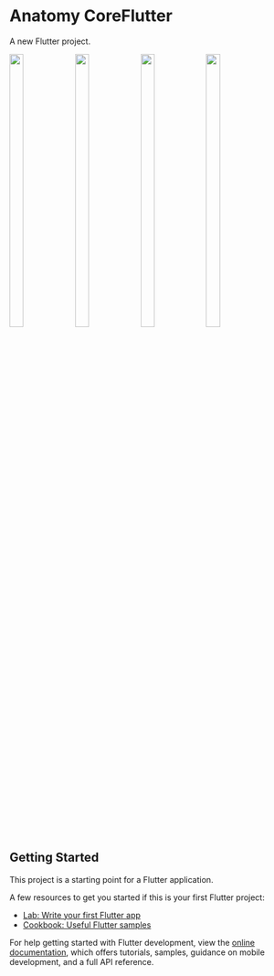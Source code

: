 # Anatomy CoreFlutter

A new Flutter project.

<p>
<img src = "https://github.com/DurgaMewada/anatomy_coreflutter/assets/149373536/1d1212a3-fc90-4a94-ac93-554d31ffaeb0" width=22%, height=35%>
<img src = "https://github.com/DurgaMewada/anatomy_coreflutter/assets/149373536/7c4f6717-a4ec-47c3-8f60-3ac4f5b1c9de" width=22%, height=35%>
<img src = "https://github.com/DurgaMewada/anatomy_coreflutter/assets/149373536/12e912f1-b26c-4285-a798-d556be1ffed1" width=22%, height=35%>
<img src = "https://github.com/DurgaMewada/anatomy_coreflutter/assets/149373536/07f0460d-a97d-4f85-9db3-dca82e225dda" width=22%, height=35%>
</p>

## Getting Started

This project is a starting point for a Flutter application.

A few resources to get you started if this is your first Flutter project:

- [Lab: Write your first Flutter app](https://docs.flutter.dev/get-started/codelab)
- [Cookbook: Useful Flutter samples](https://docs.flutter.dev/cookbook)

For help getting started with Flutter development, view the
[online documentation](https://docs.flutter.dev/), which offers tutorials,
samples, guidance on mobile development, and a full API reference.
